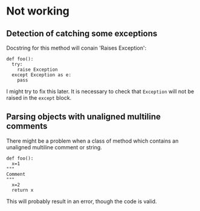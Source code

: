 # Not working

## Detection of catching some exceptions

Docstring for this method will conain 'Raises Exception':

~~~{python}
def foo():
  try:
    raise Exception
  except Exception as e:
    pass
~~~

I might try to fix this later. It is necessary to check that `Exception` will not be raised in the `except` block.

## Parsing objects with unaligned multiline comments

There might be a problem when a class of method which contains an unaligned multiline comment or string.

~~~{python}
def foo():
  x=1
"""
Comment
"""
  x=2
  return x
~~~

This will probably result in an error, though the code is valid.